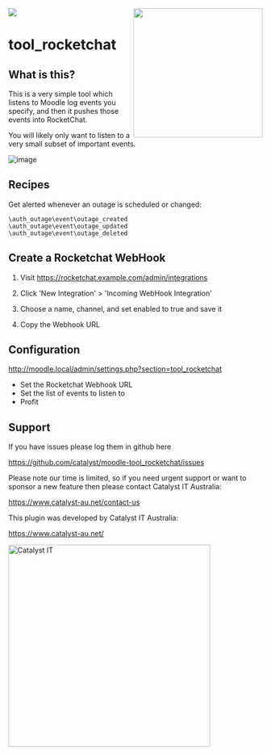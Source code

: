 <img align="right" width="256" height="256"  src="https://user-images.githubusercontent.com/187449/74343608-71d4eb80-4dff-11ea-9402-969ce0762ebe.png">

<a href="https://travis-ci.org/catalyst/moodle-tool_rocketchat">
<img src="https://travis-ci.org/catalyst/moodle-tool_rocketchat.svg?branch=master">
</a>

# tool_rocketchat

What is this?
-------------

This is a very simple tool which listens to Moodle log events you specify,
and then it pushes those events into RocketChat.

You will likely only want to listen to a very small subset of important events.

![image](https://user-images.githubusercontent.com/187449/74342807-2f5edf00-4dfe-11ea-8451-2be090a66b2d.png)


Recipes
-------

Get alerted whenever an outage is scheduled or changed:

```
\auth_outage\event\outage_created
\auth_outage\event\outage_updated
\auth_outage\event\outage_deleted
```


Create a Rocketchat WebHook
---------------------------

1) Visit https://rocketchat.example.com/admin/integrations

2) Click 'New Integration' > 'Incoming WebHook Integration'

3) Choose a name, channel, and set enabled to true and save it

4) Copy the Webhook URL


Configuration
-------------

http://moodle.local/admin/settings.php?section=tool_rocketchat

* Set the Rocketchat Webhook URL
* Set the list of events to listen to
* Profit

Support
-------

If you have issues please log them in github here

https://github.com/catalyst/moodle-tool_rocketchat/issues

Please note our time is limited, so if you need urgent support or want to
sponsor a new feature then please contact Catalyst IT Australia:

https://www.catalyst-au.net/contact-us

This plugin was developed by Catalyst IT Australia:

https://www.catalyst-au.net/

<img alt="Catalyst IT" src="https://cdn.rawgit.com/CatalystIT-AU/moodle-auth_saml2/master/pix/catalyst-logo.svg" width="400">
